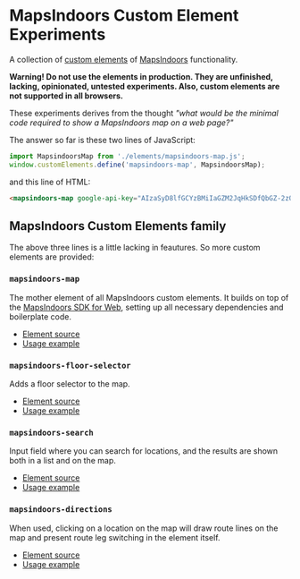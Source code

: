 # MapsIndoors Custom Element Experiments

A collection of [custom elements](https://developer.mozilla.org/en-US/docs/Web/Web_Components/Using_custom_elements) of [MapsIndoors](https://mapsindoors.github.io/) functionality.

**Warning! Do not use the elements in production. They are unfinished, lacking, opinionated, untested experiments. Also, custom elements are not supported in all browsers.**

These experiments derives from the thought *"what would be the minimal code required to show a MapsIndoors map on a web page?"*

The answer so far is these two lines of JavaScript:

```javascript
import MapsindoorsMap from './elements/mapsindoors-map.js';
window.customElements.define('mapsindoors-map', MapsindoorsMap);
```
and this line of HTML:
```html
<mapsindoors-map google-api-key="AIzaSyD8lfGCYzBMiIaGZM2JqHkSDfQbGZ-2zOM" solution-id="demo"></mapsindoors-map>
```

## MapsIndoors Custom Elements family

The above three lines is a little lacking in feautures. So more custom elements are provided:

### `mapsindoors-map`

The mother element of all MapsIndoors custom elements. It builds on top of the [MapsIndoors SDK for Web](https://mapsindoors.github.io/web/v3/), setting up all necessary dependencies and boilerplate code.

- [Element source](elements/mapsindoors-map.js)
- [Usage example](examples/minimal.html)

### `mapsindoors-floor-selector`

Adds a floor selector to the map.

- [Element source](elements/mapsindoors-floor-selector.js)
- [Usage example](examples/minimal-with-floors.html)

### `mapsindoors-search`

Input field where you can search for locations, and the results are shown both in a list and on the map.

- [Element source](elements/mapsindoors-search.js)
- [Usage example](examples/search.html)

### `mapsindoors-directions`

When used, clicking on a location on the map will draw route lines on the map and present route leg switching in the element itself.

- [Element source](elements/mapsindoors-directiond.js)
- [Usage example](examples/route.html)
